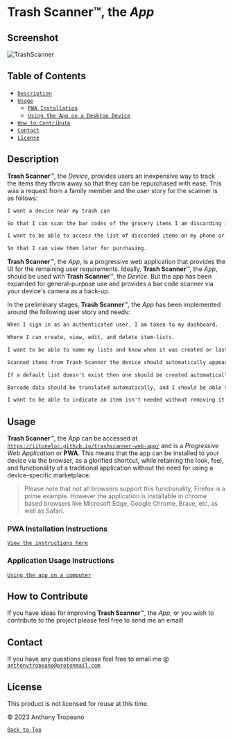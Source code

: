 # Trash Scanner&#8482;, the _App_

## Screenshot

![TrashScanner](./src/assets/images/trashscan-screenshot-min.png)

## Table of Contents

- [`Description`](#description)
- [`Usage`](#usage)
  - [`PWA Installation`](./docs/installation/installation.md#pwa-installation-instructions)
  - [`Using the App on a Desktop Device`](./docs/upload-picture-desktop/upload-desktop-readme.md#how-to-use-the-app-on-a-desktop-device)
- [`How to Contribute`](#how-to-contribute)
- [`Contact`](#contact)
- [`License`](#license)

## Description

**Trash Scanner**&#8482;, the _Device_, provides users an inexpensive way to track the items they throw away so that they can be repurchased with ease. This was a request from a family member and the user story for the scanner is as follows:

```txt
I want a device near my trash can

So that I can scan the bar codes of the grocery items I am discarding in the trash.

I want to be able to access the list of discarded items on my phone or computer

So that I can view them later for purchasing.
```

**Trash Scanner**&#8482;, the _App_, is a progressive web application that provides the UI for the remaining user requirements. Ideally, **Trash Scanner**&#8482;, the _App_, should be used with **Trash Scanner**&#8482;, the _Device_. But the app has been expanded for general-purpose use and provides a bar code scanner via your device's camera as a back-up.

In the preliminary stages, **Trash Scanner**&#8482;, the _App_ has been implemented around the following user story and needs:

```txt
When I sign in as an authenticated user, I am taken to my dashboard.

Where I can create, view, edit, and delete item-lists.

I want to be able to name my lists and know when it was created or last updated.

Scanned items from Trash Scanner the device should automatically appear as an item in my default list, or a list I have designated as a default list.

If a default list doesn't exist then one should be created automatically so that I do not lose track of any items.

Barcode data should be translated automatically, and I should be able to add in the necessary information if it can't be found.

I want to be able to indicate an item isn't needed without removing it from the list, like a check mark or something similar.

```

## Usage

**Trash Scanner**&#8482;, the _App_ can be accessed at [`https://iitoneloc.github.io/trashscanner-web-app/`](https://iitoneloc.github.io/trashscanner-web-app/) and is a _Progressive Web Application_ or **PWA**. This means that the app can be installed to your device via the browser, as a glorified shortcut, while retaining the look, feel, and functionality of a traditional application without the need for using a device-specific marketplace.

> Please note that not all browsers support this functionality, Firefox is a prime example. However the application is installable in chrome based browsers like Microsoft Edge, Google Chrome, Brave, etc, as well as Safari.

### PWA Installation Instructions

[`View the instructions here`](./docs/installation/installation.md#pwa-installation-instructions)

### Application Usage Instructions

[`Using the app on a computer`](./docs/upload-picture-desktop/upload-desktop-readme.md#how-to-use-the-app-on-a-desktop-device)

## How to Contribute

If you have ideas for improving **Trash Scanner**&#8482;, the _App_, or you wish to contribute to the project please feel free to send me an email!

## Contact

If you have any questions please feel free to email me @ [`anthonytropeano@protonmail.com`](mailto:anthonytropeano@protonmail.com)

## License

This product is not licensed for reuse at this time.

© 2023 Anthony Tropeano

[`Back to Top`](#screenshot)
